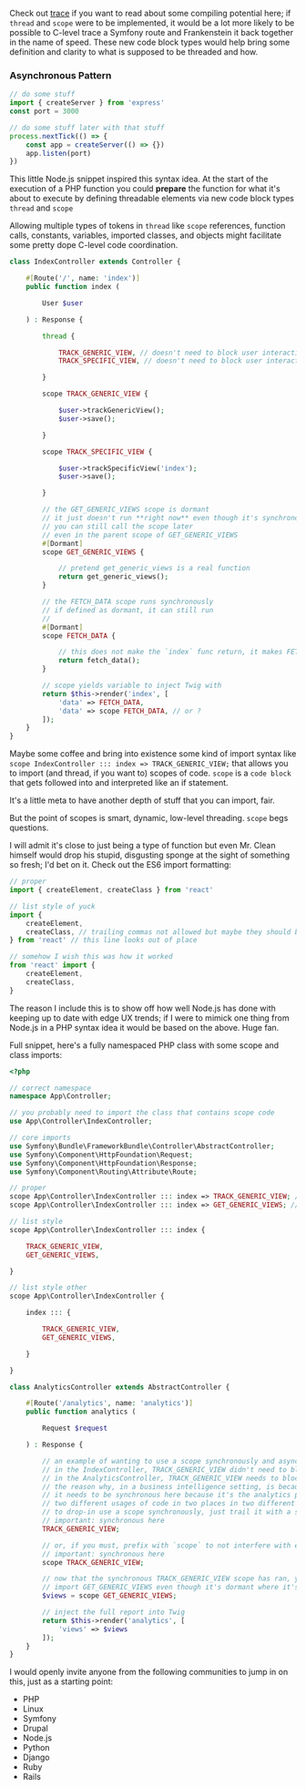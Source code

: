 Check out [trace](https://github.com/dharkflower/syntax/blob/main/php_7_trace.md) if you want to read about some compiling potential here; if `thread` and `scope` were to be implemented, it would be a lot more likely to be possible to C-level trace a Symfony route and Frankenstein it back together in the name of speed. These new code block types would help bring some definition and clarity to what is supposed to be threaded and how.

### Asynchronous Pattern

```javascript
// do some stuff
import { createServer } from 'express'
const port = 3000

// do some stuff later with that stuff
process.nextTick(() => {
    const app = createServer(() => {})
    app.listen(port)
})
```

This little Node.js snippet inspired this syntax idea. At the start of the execution of a PHP function you could **prepare** the function for what it's about to execute by defining threadable elements via new code block types `thread` and `scope`

Allowing multiple types of tokens in `thread` like `scope` references, function calls, constants, variables, imported classes, and objects might facilitate some pretty dope C-level code coordination.

```php
class IndexController extends Controller {

    #[Route('/', name: 'index')]
    public function index (

        User $user

    ) : Response {

        thread {

            TRACK_GENERIC_VIEW, // doesn't need to block user interaction
            TRACK_SPECIFIC_VIEW, // doesn't need to block user interaction

        }

        scope TRACK_GENERIC_VIEW {

            $user->trackGenericView();
            $user->save();

        }

        scope TRACK_SPECIFIC_VIEW {

            $user->trackSpecificView('index');
            $user->save();

        }

        // the GET_GENERIC_VIEWS scope is dormant
        // it just doesn't run **right now** even though it's synchronous
        // you can still call the scope later
        // even in the parent scope of GET_GENERIC_VIEWS
        #[Dormant]
        scope GET_GENERIC_VIEWS {

            // pretend get_generic_views is a real function
            return get_generic_views();
        }

        // the FETCH_DATA scope runs synchronously
        // if defined as dormant, it can still run
        // 
        #[Dormant]
        scope FETCH_DATA {

            // this does not make the `index` func return, it makes FETCH_DATA return
            return fetch_data();
        }

        // scope yields variable to inject Twig with
        return $this->render('index', [
            'data' => FETCH_DATA,
            'data' => scope FETCH_DATA, // or ?
        ]);
    }
}
```

Maybe some coffee and bring into existence some kind of import syntax like `scope IndexController ::: index => TRACK_GENERIC_VIEW;` that allows you to import (and thread, if you want to) scopes of code. `scope` is a `code block` that gets followed into and interpreted like an if statement.

It's a little meta to have another depth of stuff that you can import, fair.

But the point of scopes is smart, dynamic, low-level threading. `scope` begs questions.

I will admit it's close to just being a type of function but even Mr. Clean himself would drop his stupid, disgusting sponge at the sight of something so fresh; I'd bet on it. Check out the ES6 import formatting:

```javascript
// proper
import { createElement, createClass } from 'react'

// list style of yuck
import {
    createElement,
    createClass, // trailing commas not allowed but maybe they should be allowed
} from 'react' // this line looks out of place

// somehow I wish this was how it worked
from 'react' import {
    createElement,
    createClass,
}
```

The reason I include this is to show off how well Node.js has done with keeping up to date with edge UX trends; if I were to mimick one thing from Node.js in a PHP syntax idea it would be based on the above. Huge fan.

Full snippet, here's a fully namespaced PHP class with some scope and class imports:

```php
<?php

// correct namespace
namespace App\Controller;

// you probably need to import the class that contains scope code
use App\Controller\IndexController;

// core imports
use Symfony\Bundle\FrameworkBundle\Controller\AbstractController;
use Symfony\Component\HttpFoundation\Request;
use Symfony\Component\HttpFoundation\Response;
use Symfony\Component\Routing\Attribute\Route;

// proper
scope App\Controller\IndexController ::: index => TRACK_GENERIC_VIEW; // explicit, neat
scope App\Controller\IndexController ::: index => GET_GENERIC_VIEWS; // same

// list style
scope App\Controller\IndexController ::: index {

    TRACK_GENERIC_VIEW,
    GET_GENERIC_VIEWS,

}

// list style other
scope App\Controller\IndexController {

    index ::: {

        TRACK_GENERIC_VIEW,
        GET_GENERIC_VIEWS,

    }

}

class AnalyticsController extends AbstractController {

    #[Route('/analytics', name: 'analytics')]
    public function analytics (

        Request $request

    ) : Response {

        // an example of wanting to use a scope synchronously and asynchronously in different places
        // in the IndexController, TRACK_GENERIC_VIEW didn't need to block for the UX
        // in the AnalyticsController, TRACK_GENERIC_VIEW needs to block
        // the reason why, in a business intelligence setting, is because it needs that last view to track
        // it needs to be synchronous here because it's the analytics page and it needs to be accurate, now
        // two different usages of code in two places in two different ways
        // to drop-in use a scope synchronously, just trail it with a semicolon
        // important: synchronous here
        TRACK_GENERIC_VIEW;

        // or, if you must, prefix with `scope` to not interfere with existing syntax
        // important: synchronous here
        scope TRACK_GENERIC_VIEW;

        // now that the synchronous TRACK_GENERIC_VIEW scope has ran, you can pull a full report
        // import GET_GENERIC_VIEWS even though it's dormant where it's defined
        $views = scope GET_GENERIC_VIEWS;

        // inject the full report into Twig
        return $this->render('analytics', [
            'views' => $views
        ]);
    }
}
```
I would openly invite anyone from the following communities to jump in on this, just as a starting point:

- PHP
- Linux
- Symfony
- Drupal
- Node.js
- Python
- Django
- Ruby
- Rails
